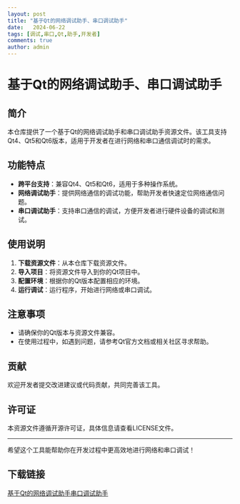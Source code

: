```yaml
---
layout: post
title: "基于Qt的网络调试助手、串口调试助手"
date:   2024-06-22
tags: [调试,串口,Qt,助手,开发者]
comments: true
author: admin
---
```

# 基于Qt的网络调试助手、串口调试助手

## 简介

本仓库提供了一个基于Qt的网络调试助手和串口调试助手资源文件。该工具支持Qt4、Qt5和Qt6版本，适用于开发者在进行网络和串口通信调试时的需求。

## 功能特点

- **跨平台支持**：兼容Qt4、Qt5和Qt6，适用于多种操作系统。
- **网络调试助手**：提供网络通信的调试功能，帮助开发者快速定位网络通信问题。
- **串口调试助手**：支持串口通信的调试，方便开发者进行硬件设备的调试和测试。

## 使用说明

1. **下载资源文件**：从本仓库下载资源文件。
2. **导入项目**：将资源文件导入到你的Qt项目中。
3. **配置环境**：根据你的Qt版本配置相应的环境。
4. **运行调试**：运行程序，开始进行网络或串口调试。

## 注意事项

- 请确保你的Qt版本与资源文件兼容。
- 在使用过程中，如遇到问题，请参考Qt官方文档或相关社区寻求帮助。

## 贡献

欢迎开发者提交改进建议或代码贡献，共同完善该工具。

## 许可证

本资源文件遵循开源许可证，具体信息请查看LICENSE文件。

---

希望这个工具能帮助你在开发过程中更高效地进行网络和串口调试！

## 下载链接

[基于Qt的网络调试助手串口调试助手](https://pan.quark.cn/s/98f845fc1c9a)